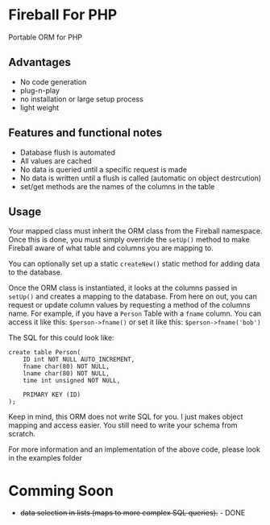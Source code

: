 Fireball For PHP
====

Portable ORM for PHP

Advantages
---
 - No code generation
 - plug-n-play
 - no installation or large setup process
 - light weight

Features and functional notes
---
 - Database flush is automated
 - All values are cached
 - No data is queried until a specific request is made
 - No data is written until a flush is called (automatic on object destrcution)
 - set/get methods are the names of the columns in the table

Usage
---
Your mapped class must inherit the ORM class from the Fireball namespace.
Once this is done, you must simply override the `setUp()` method to make Fireball aware of what table and columns you are mapping to.

You can optionally set up a static `createNew()` static method for adding data to the database.

Once the ORM class is instantiated, it looks at the columns passed in `setUp()` and creates a mapping to the database. From here on out, you can request or update column values by requesting a method of the columns name. For example, if you have a `Person` Table with a `fname` column. You can access it like this: `$person->fname()` or set it like this: `$person->fname('bob')`



The SQL for this could look like:

    create table Person(
        ID int NOT NULL AUTO_INCREMENT,
        fname char(80) NOT NULL,
        lname char(80) NOT NULL,
        time int unsigned NOT NULL,

        PRIMARY KEY (ID)
    );


Keep in mind, this ORM does not write SQL for you. I just makes object mapping and access easier. You still need to write your schema from scratch.

For more information and an implementation of the above code, please look in the examples folder


Comming Soon
===
 - ~~data selection in lists (maps to more complex SQL queries).~~ - DONE
